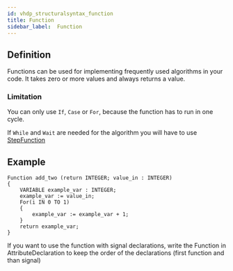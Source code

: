```yaml
---
id: vhdp_structuralsyntax_function
title: Function
sidebar_label:  Function
---
```


## Definition

Functions can be used for implementing frequently used algorithms in your code. It takes zero or more values and
always returns a value.

### Limitation
You can only use `If`, `Case` or `For`, because the function has to run in one cycle.

If `While` and `Wait` are needed for the algorithm you will have to use [StepFunction](/docs/vhdp_structuralsyntax_stepfunction)

## Example
```vhdp
Function add_two (return INTEGER; value_in : INTEGER)
{
    VARIABLE example_var : INTEGER;
    example_var := value_in;
    For(i IN 0 TO 1)
    {
        example_var := example_var + 1;
    }
    return example_var;
}
```

If you want to use the function with signal declarations, write the Function in AttributeDeclaration to keep the order of the declarations (first function and than signal)